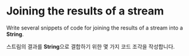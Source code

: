 # Joining the results of a stream

Write several snippets of code for joining the results of a stream into a **String**.

스트림의 결과를 **String**으로 결합하기 위한 몇 가지 코드 조각을 작성합니다.

